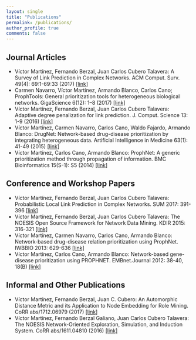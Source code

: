 ```yaml
---
layout: single
title: "Publications"
permalink: /publications/
author_profile: true
comments: false
---
```


## Journal Articles
* Víctor Martínez, Fernando Berzal, Juan Carlos Cubero Talavera: A Survey of Link Prediction in Complex Networks. ACM Comput. Surv. 49(4): 69:1-69:33 (2017) [[link]](http://doi.acm.org/10.1145/3012704)
* Carmen Navarro, Víctor Martínez, Armando Blanco, Carlos Cano; ProphTools: General prioritization tools for heterogeneous biological networks. GigaScience 6(12): 1–8 (2017) [[link]](https://academic.oup.com/gigascience/article/6/12/1/4656248)
* Víctor Martínez, Fernando Berzal, Juan Carlos Cubero Talavera: Adaptive degree penalization for link prediction. J. Comput. Science 13: 1-9 (2016) [[link]](https://www.sciencedirect.com/science/article/pii/S187775031530051X)
* Víctor Martínez, Carmen Navarro, Carlos Cano, Waldo Fajardo, Armando Blanco: DrugNet: Network-based drug-disease prioritization by integrating heterogeneous data. Artificial Intelligence in Medicine 63(1): 41-49 (2015) [[link]](https://www.sciencedirect.com/science/article/pii/S0933365714001444)
* Víctor Martínez, Carlos Cano, Armando Blanco: ProphNet: A generic prioritization method through propagation of information. BMC Bioinformatics 15(S-1): S5 (2014) [[link]](https://bmcbioinformatics.biomedcentral.com/articles/10.1186/1471-2105-15-S1-S5)

## Conference and Workshop Papers
* Víctor Martínez, Fernando Berzal, Juan Carlos Cubero Talavera: Probabilistic Local Link Prediction in Complex Networks. SUM 2017: 391-396 [[link]](https://link.springer.com/chapter/10.1007%2F978-3-319-67582-4_28)
* Víctor Martínez, Fernando Berzal, Juan Carlos Cubero Talavera: The NOESIS Open Source Framework for Network Data Mining. KDIR 2015: 316-321 [[link]](http://ieeexplore.ieee.org/document/7526935/)
* Víctor Martínez, Carmen Navarro, Carlos Cano, Armando Blanco: Network-based drug-disease relation prioritization using ProphNet. IWBBIO 2013: 629-636 [[link]](http://iwbbio.ugr.es/papers/iwbbio_102.pdf)
* Víctor Martínez, Carlos Cano, Armando Blanco: Network-based gene-disease prioritization using PROPHNET. EMBnet.Journal 2012: 38-40, 18(B) [[link]](http://journal.embnet.org/index.php/embnetjournal/article/view/543)

## Informal and Other Publications
* Víctor Martínez, Fernando Berzal, Juan C. Cubero: An Automorphic Distance Metric and its Application to Node Embedding for Role Mining. CoRR abs/1712.06979 (2017) [[link]](https://arxiv.org/abs/1712.06979)
* Víctor Martínez, Fernando Berzal Galiano, Juan Carlos Cubero Talavera: The NOESIS Network-Oriented Exploration, Simulation, and Induction System. CoRR abs/1611.04810 (2016) [[link]](https://arxiv.org/abs/1611.04810)
